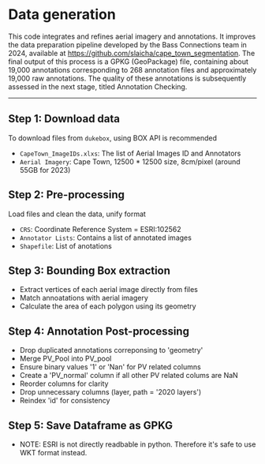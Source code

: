 # Data generation

This code integrates and refines aerial imagery and annotations. It improves the data preparation pipeline developed by the Bass Connections team in 2024, available at https://github.com/slaicha/cape_town_segmentation. The final output of this process is a GPKG (GeoPackage) file, containing about 19,000 annotations corresponding to 268 annotation files and approximately 19,000 raw annotations. The quality of these annotations is subsequently assessed in the next stage, titled Annotation Checking.

----
## Step 1: Download data

To download files from `dukebox`, using BOX API is recommended

* `CapeTown_ImageIDs.xlxs`: The list of Aerial Images ID and Annotators
* `Aerial Imagery`: Cape Town, 12500 * 12500 size, 8cm/pixel (around 55GB for 2023)

## Step 2: Pre-processing

Load files and clean the data, unify format

* `CRS`: Coordinate Reference System = ESRI:102562
* `Annotator Lists`: Contains a list of annotated images
* `Shapefile`: List of anotations

## Step 3: Bounding Box extraction

* Extract vertices of each aerial image directly from files
* Match annoatations with aerial imagery
* Calculate the area of each polygon using its geometry

## Step 4: Annotation Post-processing

* Drop duplicated annotations correponsing to 'geometry' 
* Merge PV_Pool into PV_pool
* Ensure binary values '1' or 'Nan' for PV related columns
* Create a 'PV_normal' column if all other PV related colums are NaN
* Reorder columns for clarity
* Drop unnecessary columns (layer, path = '2020 layers')
* Reindex 'id' for consistency

## Step 5: Save Dataframe as GPKG

* NOTE: ESRI is not directly readbable in python. Therefore it's safe to use WKT format instead.
